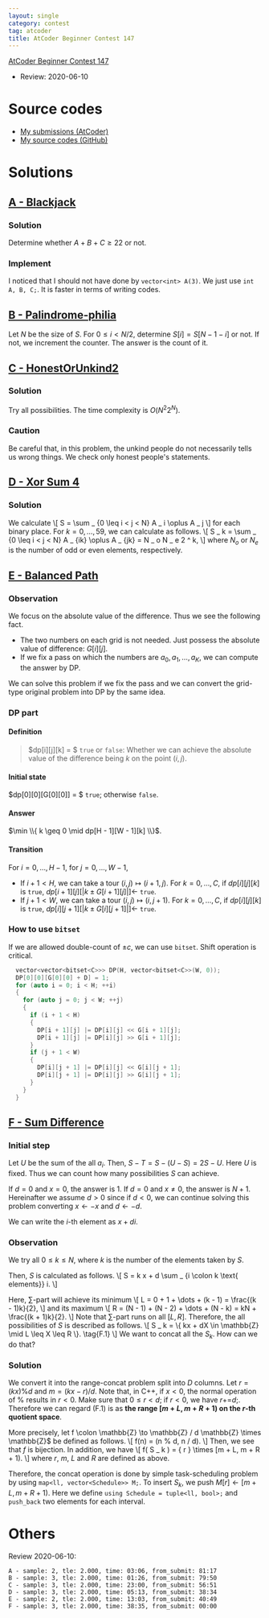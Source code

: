 ```yaml
---
layout: single
category: contest
tag: atcoder
title: AtCoder Beginner Contest 147
---
```


[AtCoder Beginner Contest 147](https://atcoder.jp/contests/abc147)

- Review: 2020-06-10

# Source codes

- [My submissions (AtCoder)](https://atcoder.jp/contests/abc147/submissions?f.User=kazunetakahashi)
- [My source codes (GitHub)](https://github.com/kazunetakahashi/atcoder/tree/master/2020/0202_ABC147)

# Solutions

## [A - Blackjack](https://atcoder.jp/contests/abc147/tasks/abc147_a)

### Solution

Determine whether $A + B + C \geq 22$ or not.

### Implement

I noticed that I should not have done by `vector<int> A(3)`. We just use `int A, B, C;`. It is faster in terms of writing codes.

## [B - Palindrome-philia](https://atcoder.jp/contests/abc147/tasks/abc147_b)

Let $N$ be the size of $S$. For $0 \leq i < N / 2$, determine $S[i] = S[N - 1 - i]$ or not. If not, we increment the counter. The answer is the count of it.

## [C - HonestOrUnkind2](https://atcoder.jp/contests/abc147/tasks/abc147_c)

### Solution

Try all possibilities. The time complexity is $O(N ^ 2 2 ^ N)$.

### Caution

Be careful that, in this problem, the unkind people do not necessarily tells us wrong things. We check only honest people's statements.

## [D - Xor Sum 4](https://atcoder.jp/contests/abc147/tasks/abc147_d)

### Solution

We calculate
\\[
  S = \sum _ {0 \leq i < j < N} A _ i \oplus A _ j
\\]
for each binary place. For $k = 0, \dots, 59$, we can calculate as follows.
\\[
  S _ k = \sum _ {0 \leq i < j < N} A _ {ik} \oplus A _ {jk} = N _ o N _ e 2 ^ k,
\\]
where $N _ o$ or $N _ e$ is the number of odd or even elements, respectively.

## [E - Balanced Path](https://atcoder.jp/contests/abc147/tasks/abc147_e)

### Observation

We focus on the absolute value of the difference. Thus we see the following fact.

- The two numbers on each grid is not needed. Just possess the absolute value of difference: $G[i][j]$.
- If we fix a pass on which the numbers are $a _ 0, a _ 1, \dots, a _ K$, we can compute the answer by DP.

We can solve this problem if we fix the pass and we can convert the grid-type original problem into DP by the same idea.

### DP part

#### Definition

> $dp[i][j][k] = $ `true` or `false`: Whether we can achieve the absolute value of the difference being $k$ on the point $(i, j)$.

#### Initial state

$dp[0][0][G[0][0]] = $ `true`; otherwise `false`.

#### Answer

$\min \\{ k \geq 0 \mid dp[H - 1][W - 1][k] \\}$.

#### Transition

For $i = 0, \dots, H - 1$, for $j = 0, \dots, W - 1$,

- If $i + 1 < H$, we can take a tour $(i, j) \mapsto (i + 1, j)$. For $k = 0, \dots, C$, if $dp[i][j][k]$ is `true`, $dp[i + 1][j][\lvert k \pm G[i + 1][j] \rvert] \gets$ `true`.
- If $j + 1 < W$, we can take a tour $(i, j) \mapsto (i, j + 1)$. For $k = 0, \dots, C$, if $dp[i][j][k]$ is `true`, $dp[i][j + 1][\lvert k \pm G[i][j + 1] \rvert] \gets$ `true`.

### How to use `bitset`

If we are allowed double-count of $\pm c$, we can use `bitset`. Shift operation is critical.

```c++
  vector<vector<bitset<C>>> DP(H, vector<bitset<C>>(W, 0));
  DP[0][0][G[0][0] + D] = 1;
  for (auto i = 0; i < H; ++i)
  {
    for (auto j = 0; j < W; ++j)
    {
      if (i + 1 < H)
      {
        DP[i + 1][j] |= DP[i][j] << G[i + 1][j];
        DP[i + 1][j] |= DP[i][j] >> G[i + 1][j];
      }
      if (j + 1 < W)
      {
        DP[i][j + 1] |= DP[i][j] << G[i][j + 1];
        DP[i][j + 1] |= DP[i][j] >> G[i][j + 1];
      }
    }
  }
```

## [F - Sum Difference](https://atcoder.jp/contests/abc147/tasks/abc147_f)

### Initial step

Let $U$ be the sum of the all $a _ i$. Then, $S - T = S - (U - S) = 2S - U$. Here $U$ is fixed. Thus we can count how many possibilities $S$ can achieve.

If $d = 0$ and $x = 0$, the answer is $1$. If $d = 0$ and $x \neq 0$, the answer is $N + 1$. Hereinafter we assume $d > 0$ since if $d < 0$, we can continue solving this problem converting $x \gets -x$ and $d \gets -d$.

We can write the $i$-th element as $x + di$.

### Observation

We try all $0 \leq k \leq N$, where $k$ is the number of the elements taken by $S$.

Then, $S$ is calculated as follows.
\\[
  S = k x + d \sum _ {i \colon k \text{ elements}} i.
\\]

Here, $\sum$-part will achieve its minimum
\\[
  L = 0 + 1 + \dots + (k - 1) = \frac{(k - 1)k}{2},
\\]
and its maximum
\\[
  R = (N - 1) + (N - 2) + \dots + (N - k) = kN + \frac{(k + 1)k}{2}.
\\]
Note that $\sum$-part runs on all $[L, R]$. Therefore, the all possibilities of $S$ is described as follows.
\\[
  S _ k = \\{ kx + dX \in \mathbb{Z} \mid L \leq X \leq R \\}. \tag{F.1}
\\]
We want to concat all the $S _ k$. How can we do that?

### Solution

We convert it into the range-concat problem split into $D$ columns. Let $r = (kx) \% d$ and $m = (kx - r)/d$. Note that, in C++, if $x < 0$, the normal operation of $\%$ results in $r < 0$. Make sure that $0 \leq r < d$; if $r < 0$, we have $r \mathbin{ {+} {=} } d;$. Therefore we can regard (F.1) is as **the range $[m + L, m + R + 1)$ on the $r$-th quotient space**.

More precisely, let f \colon \mathbb{Z} \to \mathbb{Z} / d \mathbb{Z} \times \mathbb{Z}$ be defined as follows.
\\[
  f(n) = (n \% d, n / d).
\\]
Then, we see that $f$ is bijection. In addition, we have
\\[
  f( S _ k ) = \{ r \} \times [m + L, m + R + 1).
\\]
where $r$, $m$, $L$ and $R$ are defined as above.

Therefore, the concat operation is done by simple task-scheduling problem by using `map<ll, vector<Schedule>> M;`. To insert $S _ k$, we push $M[r] \gets [m + L, m + R + 1)$. Here we define `using Schedule = tuple<ll, bool>;` and `push_back` two elements for each interval.

# Others

Review 2020-06-10:

```
A - sample: 2, tle: 2.000, time: 03:06, from_submit: 81:17
B - sample: 3, tle: 2.000, time: 01:26, from_submit: 79:50
C - sample: 3, tle: 2.000, time: 23:00, from_submit: 56:51
D - sample: 3, tle: 2.000, time: 05:13, from_submit: 38:34
E - sample: 2, tle: 2.000, time: 13:03, from_submit: 40:49
F - sample: 3, tle: 2.000, time: 38:35, from_submit: 00:00
```
